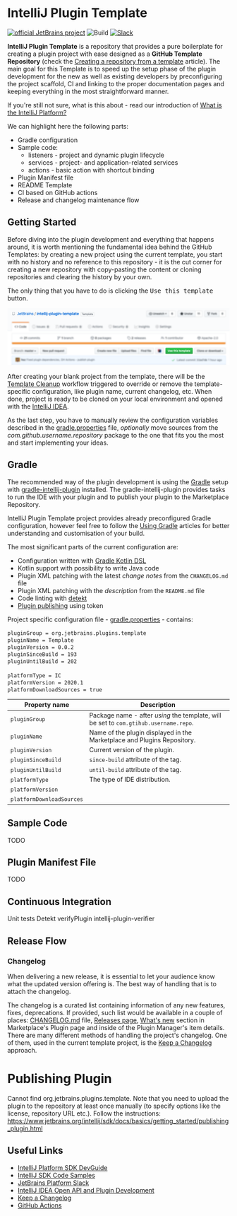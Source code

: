 # IntelliJ Plugin Template

[![official JetBrains project](https://jb.gg/badges/official.svg)](https://confluence.jetbrains.com/display/ALL/JetBrains+on+GitHub)
![Build](https://github.com/JetBrains/intellij-plugin-template/workflows/Build/badge.svg)
[![Slack](https://img.shields.io/badge/Slack-%23intellij--plugin--template-blue)](https://plugins.jetbrains.com/slack)

<!-- Plugin description -->
**IntelliJ Plugin Template** is a repository that provides a pure boilerplate for creating a plugin project with ease
designed as a **GitHub Template Repository** (check the [Creating a repository from a template][gh-template] article).
The main goal for this Template is to speed up the setup phase of the plugin development for the new as well as existing
developers by preconfiguring the project scaffold, CI and linking to the proper documentation pages and keeping
everything in the most straightforward manner.
<!-- Plugin description end -->

If you're still not sure, what is this about - read our introduction of [What is the IntelliJ Platform?][docs:intro]

We can highlight here the following parts:

- Gradle configuration
- Sample code:
  - listeners - project and dynamic plugin lifecycle
  - services - project- and application-related services 
  - actions - basic action with shortcut binding
- Plugin Manifest file
- README Template
- CI based on GitHub actions
- Release and changelog maintenance flow

## Getting Started

Before diving into the plugin development and everything that happens around, it is worth mentioning the fundamental
idea behind the GitHub Templates: by creating a new project using the current template, you start with no history
and no reference to this repository - it is the cut corner for creating a new repository with copy-pasting the content
or cloning repositories and clearing the history by your own.

The only thing that you have to do is clicking the <kbd>Use this template</kbd> button.

![Use this template][file:getting-started_use-this-template.png]

After creating your blank project from the template, there will be the [Template Cleanup][file:template_cleanup.yml]
workflow triggered to override or remove the template-specific configuration, like plugin name, current changelog, etc.
When done, project is ready to be cloned on your local environment and opened with the [IntelliJ IDEA][download-ij].

As the last step, you have to manually review the configuration variables described in the
[gradle.properties][file:gradle.properties] file, *optionally* move sources from the *com.github.username.repository*
package to the one that fits you the most and start implementing your ideas.

## Gradle

The recommended way of the plugin development is using the [Gradle][gradle] setup with
[gradle-intellij-plugin][gradle-intellij-plugin] installed. The gradle-intellij-plugin provides tasks to run the IDE
with your plugin and to publish your plugin to the Marketplace Repository. 

IntelliJ Plugin Template project provides already preconfigured Gradle configuration, however feel free to follow
the [Using Gradle][docs:using-gradle] articles for better understanding and customisation of your build.

The most significant parts of the current configuration are:
- Configuration written with [Gradle Kotlin DSL][gradle-kotlin-dsl]
- Kotlin support with possibility to write Java code
- Plugin XML patching with the latest *change notes* from the `CHANGELOG.md` file
- Plugin XML patching with the *description* from the `README.md` file
- Code linting with [detekt][detekt]
- [Plugin publishing][docs:publishing] using token

Project specific configuration file - [gradle.properties][file:gradle.properties] - contains:

```properties
pluginGroup = org.jetbrains.plugins.template
pluginName = Template
pluginVersion = 0.0.2
pluginSinceBuild = 193
pluginUntilBuild = 202

platformType = IC
platformVersion = 2020.1
platformDownloadSources = true
```



| Property name | Description |
| ------------- | ----------- |
| `pluginGroup` | Package name - after *using* the template, will be set to `com.gtihub.username.repo`. |
| `pluginName`  | Name of the plugin displayed in the Marketplace and Plugins Repository.                           |
| `pluginVersion` | Current version of the plugin. |
| `pluginSinceBuild` | `since-build` attribute of the <idea-version> tag. |
| `pluginUntilBuild` | `until-build` attribute of the <idea-version> tag. |
| `platformType` | The type of IDE distribution. |
| `platformVersion` |  |
| `platformDownloadSources` |  |


## Sample Code

TODO

## Plugin Manifest File

TODO

## Continuous Integration

Unit tests
Detekt
verifyPlugin
intellij-plugin-verifier

## Release Flow

### Changelog

When delivering a new release, it is essential to let your audience know what the updated version offering is.
The best way of handling that is to attach the changelog.

The changelog is a curated list containing information of any new features, fixes, deprecations.
If provided, such list would be available in a couple of places: [CHANGELOG.md](./CHANGELOG.md) file,
[Releases page][releases], [What's new][marketplace-plugin-page] section in Marketplace's Plugin page
and inside of the Plugin Manager's item details. 
There are many different methods of handling the project's changelog. One of them, used in the current template project,
is the [Keep a Changelog][keep-a-changelog] approach.

# Publishing Plugin

Cannot find org.jetbrains.plugins.template. Note that you need to upload the plugin to the repository at least once manually (to specify options like the license, repository URL etc.). Follow the instructions: https://www.jetbrains.org/intellij/sdk/docs/basics/getting_started/publishing_plugin.html

## Useful Links

- [IntelliJ Platform SDK DevGuide][docs]
- [IntelliJ SDK Code Samples][code-samples]
- [JetBrains Platform Slack][slack]
- [IntelliJ IDEA Open API and Plugin Development][forum]
- [Keep a Changelog][keep-a-changelog]
- [GitHub Actions][gh-actions]

[gh-template]: https://help.github.com/en/enterprise/2.20/user/github/creating-cloning-and-archiving-repositories/creating-a-repository-from-a-template
[gh-actions]: https://help.github.com/en/actions
[code-samples]: https://github.com/JetBrains/intellij-sdk-code-samples
[gradle-intellij-plugin]: https://github.com/JetBrains/gradle-intellij-plugin
[releases]: https://github.com/JetBrains/intellij-plugin-template/releases
[marketplace-plugin-page]: https://plugins.jetbrains.com/plugin/0-TODO
[slack]: https://plugins.jetbrains.com/slack
[forum]: https://intellij-support.jetbrains.com/hc/en-us/community/topics/200366979-IntelliJ-IDEA-Open-API-and-Plugin-Development
[keep-a-changelog]: https://keepachangelog.com
[detekt]: https://detekt.github.io/detekt
[download-ij]: https://www.jetbrains.com/idea/download
[gradle]: https://gradle.org
[gradle-kotlin-dsl]: https://docs.gradle.org/current/userguide/kotlin_dsl.html

[docs]: https://www.jetbrains.org/intellij/sdk/docs
[docs:intro]: https://www.jetbrains.org/intellij/sdk/docs/intro/intellij_platform.html
[docs:using-gradle]: https://www.jetbrains.org/intellij/sdk/docs/tutorials/build_system.html
[docs:publishing]: https://www.jetbrains.org/intellij/sdk/docs/basics/getting_started/publishing_plugin.html

[file:getting-started_use-this-template.png]: ./.github/readme/getting-started_use-this-template.png
[file:gradle.properties]: ./gradle.properties
[file:template_cleanup.yml]: ./.github/workflows/template-cleanup.yml
